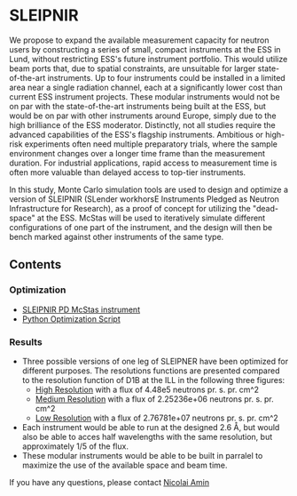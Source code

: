 # SLEIPNIR

We propose to expand the available measurement capacity for neutron users by constructing a series of small, compact instruments at the ESS in Lund, without restricting ESS's future instrument portfolio. This would utilize beam ports that, due to spatial constraints, are unsuitable for larger state-of-the-art instruments. Up to four instruments could be installed in a limited area near a single radiation channel, each at a significantly lower cost than current ESS instrument projects. These modular instruments would not be on par with the state-of-the-art instruments being built at the ESS, but would be on par with other instruments around Europe, simply due to the high brilliance of the ESS moderator. Distinctly, not all studies require the advanced capabilities of the ESS's flagship instruments. Ambitious or high-risk experiments often need multiple preparatory trials, where the sample environment changes over a longer time frame than the measurement duration. For industrial applications, rapid access to measurement time is often more valuable than delayed access to top-tier instruments.

In this study, Monte Carlo simulation tools are used to design and optimize a version of SLEIPNIR (SLender workhorsE Instruments Pledged as Neutron Infrastructure for Research), as a proof of concept for utilizing the "dead-space" at the ESS. McStas will be used to iteratively simulate different configurations of one part of the instrument, and the design will then be bench marked against other instruments of the same type.

## Contents

### Optimization

- [SLEIPNIR PD McStas instrument](Optimization/SLEIPNIR.instr)
- [Python Optimization Script](Optimization/optimizationc:\Users\nicol\nicolai3008\main.tex_4.py)

### Results

- Three possible versions of one leg of SLEIPNER have been optimized for different purposes. The resolutions functions are presented compared to the resolution function of D1B at the ILL in the following three figures:
    - [High Resolution](Results/D1B_4_Low.png) with a flux of 4.48e5 neutrons pr. s. pr. cm^2
    - [Medium Resolution](Results/D1B_4_Medium.png) with a flux of 2.25236e+06 neutrons pr. s. pr. cm^2
    - [Low Resolution](Results/D1B_4_High.png) with a flux of 2.76781e+07 neutrons pr. s. pr. cm^2
- Each instrument would be able to run at the designed 2.6 Å, but would also be able to acces half wavelengths with the same resolution, but approximately 1/5 of the flux.
- These modular instruments would be able to be built in parralel to maximize the use of the available space and beam time.

If you have any questions, please contact [Nicolai Amin](mailto:s194113@dtu.dk)
